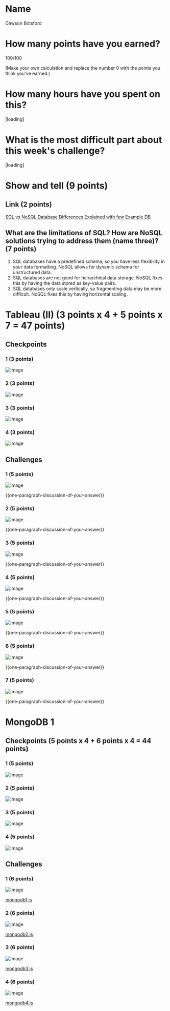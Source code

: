 # Name
Dawson Botsford

# How many points have you earned?
100/100

(Make your own calculation and replace the number 0 with the points you think you've earned.)

# How many hours have you spent on this?
[loading]

# What is the most difficult part about this week's challenge?
[loading]

# Show and tell (9 points)

## Link (2 points)

[SQL vs NoSQL Database Differences Explained with few Example DB](http://www.thegeekstuff.com/2014/01/sql-vs-nosql-db/)

## What are the limitations of SQL? How are NoSQL solutions trying to address them (name three)? (7 points)
1. SQL databases have a predefined schema, so you have less flexibility in your data formatting. NoSQL allows for dynamic schema for unstructured data.
2. SQL databases are not good for heirarchical data storage. NoSQL fixes this by having the data stored as key-value pairs.
3. SQL databases only scale vertically, so fragmenting data may be more difficult. NoSQL fixes this by having horizontal scaling.


# Tableau (II) (3 points x 4 + 5 points x 7 = 47 points)

## Checkpoints

### 1 (3 points)

![image](image.png?raw=true)

### 2 (3 points)

![image](image.png?raw=true)

### 3 (3 points)

![image](image.png?raw=true)

### 4 (3 points)

![image](image.png?raw=true)

## Challenges

### 1 (5 points)

![image](image.png?raw=true)

{{one-paragraph-discussion-of-your-answer}}

### 2 (5 points)

![image](image.png?raw=true)

{{one-paragraph-discussion-of-your-answer}}

### 3 (5 points)

![image](image.png?raw=true)

{{one-paragraph-discussion-of-your-answer}}

### 4 (5 points)

![image](image.png?raw=true)

{{one-paragraph-discussion-of-your-answer}}

### 5 (5 points)

![image](image.png?raw=true)

{{one-paragraph-discussion-of-your-answer}}

### 6 (5 points)

![image](image.png?raw=true)

{{one-paragraph-discussion-of-your-answer}}

### 7 (5 points)

![image](image.png?raw=true)

{{one-paragraph-discussion-of-your-answer}}


# MongoDB 1

## Checkpoints (5 points x 4 + 6 points x 4 = 44  points)

### 1 (5 points)

![image](http://i.imgur.com/G3qaJNY.png)

### 2 (5 points)

![image](http://i.imgur.com/VFfTajO.png)

### 3 (5 points)

![image](image.png?raw=true)

### 4 (5 points)

![image](image.png?raw=true)

## Challenges


### 1 (6 points)

![image](image.png?raw=true)

[mongodb1.js](mongodb1.js)

### 2 (6 points)

![image](image.png?raw=true)

[mongodb2.js](mongodb2.js)

### 3 (6 points)

![image](image.png?raw=true)

[mongodb3.js](mongodb3.js)

### 4 (6 points)

![image](image.png?raw=true)

[mongodb4.js](mongodb4.js)
